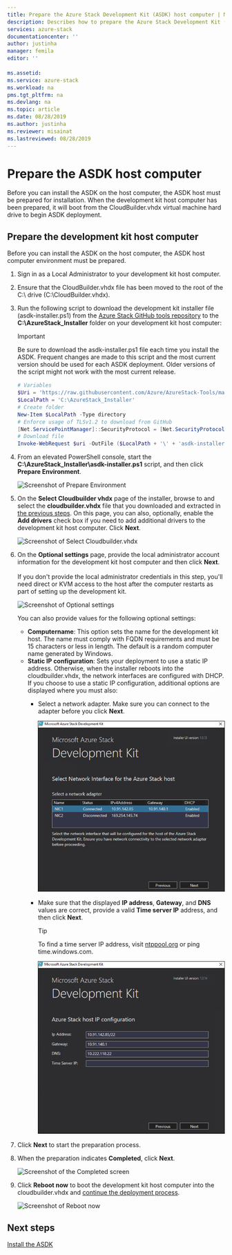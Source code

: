 ```yaml
---
title: Prepare the Azure Stack Development Kit (ASDK) host computer | Microsoft Docs
description: Describes how to prepare the Azure Stack Development Kit (ASDK) host computer for ASDK installation.
services: azure-stack
documentationcenter: ''
author: justinha
manager: femila
editor: ''

ms.assetid: 
ms.service: azure-stack
ms.workload: na
pms.tgt_pltfrm: na
ms.devlang: na
ms.topic: article
ms.date: 08/28/2019
ms.author: justinha
ms.reviewer: misainat
ms.lastreviewed: 08/28/2019
---
```


# Prepare the ASDK host computer
Before you can install the ASDK on the host computer, the ASDK host must be prepared for installation. When the development kit host computer has been prepared, it will boot from the CloudBuilder.vhdx virtual machine hard drive to begin ASDK deployment.

## Prepare the development kit host computer
Before you can install the ASDK on the host computer, the ASDK host computer environment must be prepared.
1. Sign in as a Local Administrator to your development kit host computer.
2. Ensure that the CloudBuilder.vhdx file has been moved to the root of the C:\ drive (C:\CloudBuilder.vhdx).
3. Run the following script to download the development kit installer file (asdk-installer.ps1) from the [Azure Stack GitHub tools repository](https://github.com/Azure/AzureStack-Tools) to the **C:\AzureStack_Installer** folder on your development kit host computer:

   > [!IMPORTANT]
   > Be sure to download the asdk-installer.ps1 file each time you install the ASDK. Frequent changes are made to this script and the most current version should be used for each ASDK deployment. Older versions of the script might not work with the most current release.

   ```powershell
   # Variables
   $Uri = 'https://raw.githubusercontent.com/Azure/AzureStack-Tools/master/Deployment/asdk-installer.ps1'
   $LocalPath = 'C:\AzureStack_Installer'
   # Create folder
   New-Item $LocalPath -Type directory
   # Enforce usage of TLSv1.2 to download from GitHub
   [Net.ServicePointManager]::SecurityProtocol = [Net.SecurityProtocolType]::Tls12
   # Download file
   Invoke-WebRequest $uri -OutFile ($LocalPath + '\' + 'asdk-installer.ps1')
   ```

4. From an elevated PowerShell console, start the **C:\AzureStack_Installer\asdk-installer.ps1** script, and then click **Prepare Environment**.

    ![Screenshot of Prepare Environment](media/asdk-prepare-host/1.PNG) 

5. On the **Select Cloudbuilder vhdx** page of the installer, browse to and select the **cloudbuilder.vhdx** file that you downloaded and extracted in [the previous steps](asdk-download.md). On this page, you can also, optionally, enable the **Add drivers** check box if you need to add additional drivers to the development kit host computer. Click **Next**.  

    ![Screenshot of Select Cloudbuilder.vhdx](media/asdk-prepare-host/2.PNG)

6. On the **Optional settings** page, provide the local administrator account information for the development kit host computer and then click **Next**.<br><br>If you don't provide the local administrator credentials in this step, you'll need direct or KVM access to the host after the computer restarts as part of setting up the development kit.

   ![Screenshot of Optional settings](media/asdk-prepare-host/3.PNG)

    You can also provide values for the following optional settings:
    - **Computername**: This option sets the name for the development kit host. The name must comply with FQDN requirements and must be 15 characters or less in length. The default is a random computer name generated by Windows.
    - **Static IP configuration**: Sets your deployment to use a static IP address. Otherwise, when the installer reboots into the cloudbuilder.vhdx, the network interfaces are configured with DHCP. If you choose to use a static IP configuration, additional options are displayed where you must also:
      - Select a network adapter. Make sure you can connect to the adapter before you click **Next**.

        ![Screenshot of network adapter settings](media/asdk-prepare-host/step-four-network-adapter.png)

      - Make sure that the displayed **IP address**, **Gateway**, and **DNS** values are correct, provide a valid **Time server IP** address, and then click **Next**.

        >[!TIP]
        >To find a time server IP address, visit [ntppool.org](https://www.ntppool.org/) or ping time.windows.com. 

        ![Screenshot of IP configuration settings](media/asdk-prepare-host/step-five-host-ip-config.png)

7. Click **Next** to start the preparation process.
8. When the preparation indicates **Completed**, click **Next**.

    ![Screenshot of the Completed screen](media/asdk-prepare-host/4.PNG)

9. Click **Reboot now** to boot the development kit host computer into the cloudbuilder.vhdx and [continue the deployment process](asdk-install.md).

    ![Screenshot of Reboot now](media/asdk-prepare-host/5.PNG)


## Next steps
[Install the ASDK](asdk-install.md)
